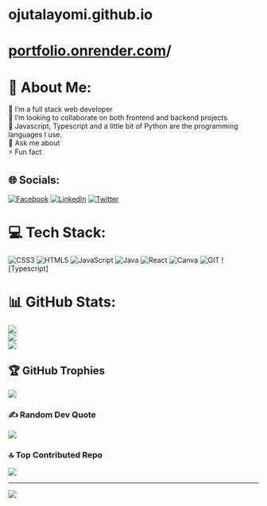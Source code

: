 # ojutalayomi.github.io
# [portfolio.onrender.com](https://portfolio-enb2.onrender.com/)/
# 💫 About Me:
🔭 I’m a full stack web developer <br>👯 I’m looking to collaborate on both frontend and backend projects<br>🌱 Javascript, Typescript and a little bit of Python are the programming languages I use.<br>💬 Ask me about<br>⚡ Fun fact


## 🌐 Socials:
[![Facebook](https://img.shields.io/badge/Facebook-%231877F2.svg?logo=Facebook&logoColor=white)](https://facebook.com/ayomide.ojutalayo12) [![LinkedIn](https://img.shields.io/badge/LinkedIn-%230077B5.svg?logo=linkedin&logoColor=white)](https://linkedin.com/in/ojutalayomi) [![Twitter](https://img.shields.io/badge/Twitter-%231DA1F2.svg?logo=Twitter&logoColor=white)](https://twitter.com/@ojutalayomi) 

# 💻 Tech Stack:
![CSS3](https://img.shields.io/badge/css3-%231572B6.svg?style=for-the-badge&logo=css3&logoColor=white) ![HTML5](https://img.shields.io/badge/html5-%23E34F26.svg?style=for-the-badge&logo=html5&logoColor=white) ![JavaScript](https://img.shields.io/badge/javascript-%23323330.svg?style=for-the-badge&logo=javascript&logoColor=%23F7DF1E) ![Java](https://img.shields.io/badge/java-%23ED8B00.svg?style=for-the-badge&logo=openjdk&logoColor=white) ![React](https://img.shields.io/badge/react-%2320232a.svg?style=for-the-badge&logo=react&logoColor=%2361DAFB)  ![Canva](https://img.shields.io/badge/Canva-%2300C4CC.svg?style=for-the-badge&logo=Canva&logoColor=white) ![GIT](https://img.shields.io/badge/Git-fc6d26?style=for-the-badge&logo=git&logoColor=white) ![Typescript]
# 📊 GitHub Stats:
![](https://github-readme-stats.vercel.app/api?username=ojutalayomi&theme=dark&hide_border=true&include_all_commits=false&count_private=false)<br/>
![](https://github-readme-streak-stats.herokuapp.com/?user=ojutalayomi&theme=dark&hide_border=true)<br/>
![](https://github-readme-stats.vercel.app/api/top-langs/?username=ojutalayomi&theme=dark&hide_border=true&include_all_commits=false&count_private=false&layout=compact)

## 🏆 GitHub Trophies
![](https://github-profile-trophy.vercel.app/?username=ojutalayomi&theme=radical&no-frame=false&no-bg=true&margin-w=4)

### ✍️ Random Dev Quote
![](https://quotes-github-readme.vercel.app/api?type=horizontal&theme=radical)

### 🔝 Top Contributed Repo
![](https://github-contributor-stats.vercel.app/api?username=ojutalayomi&limit=5&theme=dark&combine_all_yearly_contributions=true)

---
[![](https://visitcount.itsvg.in/api?id=ojutalayomi&icon=0&color=0)](https://visitcount.itsvg.in)

<!-- Proudly created with GPRM ( https://gprm.itsvg.in ) -->

